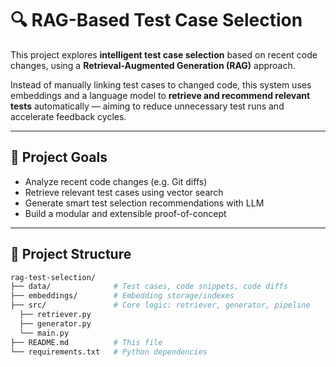 # 🔍 RAG-Based Test Case Selection

This project explores **intelligent test case selection** based on recent code changes, using a **Retrieval-Augmented Generation (RAG)** approach.

Instead of manually linking test cases to changed code, this system uses embeddings and a language model to **retrieve and recommend relevant tests** automatically — aiming to reduce unnecessary test runs and accelerate feedback cycles.

---

## 🚀 Project Goals

- Analyze recent code changes (e.g. Git diffs)
- Retrieve relevant test cases using vector search
- Generate smart test selection recommendations with LLM
- Build a modular and extensible proof-of-concept

---

## 📁 Project Structure

```bash
rag-test-selection/
├── data/              # Test cases, code snippets, code diffs
├── embeddings/        # Embedding storage/indexes
├── src/               # Core logic: retriever, generator, pipeline
  ├── retriever.py
  ├── generator.py
  └── main.py
├── README.md          # This file
└── requirements.txt   # Python dependencies
